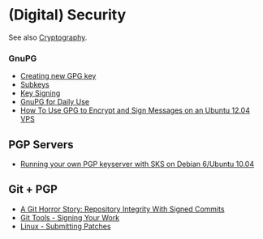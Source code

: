 # (Digital) Security

See also [Cryptography](cryptography.markdown).


### GnuPG

- [Creating new GPG key](http://ekaia.org/blog/2009/05/10/creating-new-gpgkey/)
- [Subkeys](https://wiki.debian.org/Subkeys)
- [Key Signing](https://wiki.debian.org/Keysigning)
- [GnuPG for Daily Use](http://moser-isi.ethz.ch/gpg.html)
- [How To Use GPG to Encrypt and Sign Messages on an Ubuntu 12.04
VPS](https://www.digitalocean.com/community/tutorials/how-to-use-gpg-to-encrypt-and-sign-messages-on-an-ubuntu-12-04-vps)


## PGP Servers

- [Running your own PGP keyserver with SKS on Debian 6/Ubuntu
  10.04](https://kura.io/2011/12/17/running-your-own-pgp-keyserver-with-sks-on-debian-6ubuntu-10-04/)


## Git + PGP

- [A Git Horror Story: Repository Integrity With Signed
  Commits](http://mikegerwitz.com/papers/git-horror-story)
- [Git Tools - Signing Your
  Work](https://git-scm.com/book/en/v2/Git-Tools-Signing-Your-Work)
- [Linux - Submitting
  Patches](http://git.kernel.org/cgit/git/git.git/tree/Documentation/SubmittingPatches?id=HEAD)
